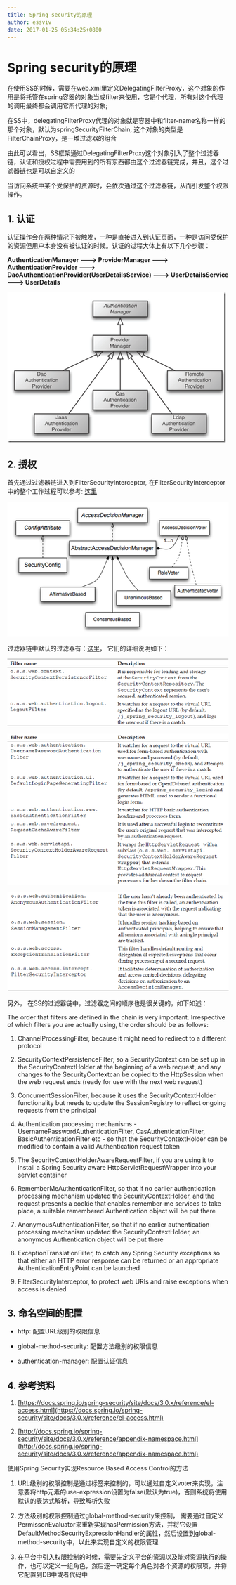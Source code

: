 ```yaml
---
title: Spring security的原理
author: essviv
date: 2017-01-25 05:34:25+0800
---
```


# Spring security的原理

在使用SS的时候，需要在web.xml里定义DelegatingFilterProxy，这个对象的作用是将托管在spring容器的对象当成filter来使用，它是个代理，所有对这个代理的调用最终都会调用它所代理的对象;

在SS中，delegatingFilterProxy代理的对象就是容器中和filter-name名称一样的那个对象，默认为springSecurityFilterChain, 这个对象的类型是FilterChainProxy，是一堆过滤器的组合

由此可以看出，SS框架通过DelegatingFilterProxy这个对象引入了整个过滤器链，认证和授权过程中需要用到的所有东西都由这个过滤器链完成，并且，这个过滤器链也是可以自定义的

当访问系统中某个受保护的资源时，会依次通过这个过滤器链，从而引发整个权限操作。

## 1. 认证

认证操作会在两种情况下被触发，一种是直接进入到认证页面，一种是访问受保护的资源但用户本身没有被认证的时候。认证的过程大体上有以下几个步骤：

**AuthenticationManager ---> ProviderManager ---> AuthenticationProvider  ---> DaoAuthenticationProvider(UserDetailsService) ---> UserDetailsService ---> UserDetails**

![authentication](https://github.com/Essviv/images/blob/master/authentication.jpg?raw=true)

## 2. 授权

首先通过过滤器链进入到FilterSecurityInterceptor, 在FilterSecurityInterceptor中的整个工作过程可以参考: [这里](http://docs.spring.io/spring-security/site/docs/3.2.0.RELEASE/apidocs/org/springframework/security/access/intercept/AbstractSecurityInterceptor.html )

![authorization](https://github.com/Essviv/images/blob/master/authorization.png?raw=true)

过滤器链中默认的过滤器有：[这里](https://docs.spring.io/spring-security/site/docs/3.0.x/reference/ns-config.html#filter-stack)， 它们的详细说明如下： 

![filters](https://github.com/Essviv/images/blob/master/filters.png?raw=true)

![filters](https://github.com/Essviv/images/blob/master/filters-2.png?raw=true)

![filters](https://github.com/Essviv/images/blob/master/filters-3.png?raw=true)

另外， 在SS的过滤器链中，过滤器之间的顺序也是很关键的，如下如述： 

The order that filters are defined in the chain is very important. Irrespective of which filters you are actually using, the order should be as follows:

1. ChannelProcessingFilter, because it might need to redirect to a different protocol

2. SecurityContextPersistenceFilter, so a SecurityContext can be set up in the SecurityContextHolder at the beginning of a web request, and any changes to the SecurityContextcan be copied to the HttpSession when the web request ends (ready for use with the next web request)

3. ConcurrentSessionFilter, because it uses the SecurityContextHolder functionality but needs to update the SessionRegistry to reflect ongoing requests from the principal

4. Authentication processing mechanisms - UsernamePasswordAuthenticationFilter, CasAuthenticationFilter, BasicAuthenticationFilter etc - so that the SecurityContextHolder can be modified to contain a valid Authentication request token

5. The SecurityContextHolderAwareRequestFilter, if you are using it to install a Spring Security aware HttpServletRequestWrapper into your servlet container

6. RememberMeAuthenticationFilter, so that if no earlier authentication processing mechanism updated the SecurityContextHolder, and the request presents a cookie that enables remember-me services to take place, a suitable remembered Authentication object will be put there

7. AnonymousAuthenticationFilter, so that if no earlier authentication processing mechanism updated the SecurityContextHolder, an anonymous Authentication object will be put there

8. ExceptionTranslationFilter, to catch any Spring Security exceptions so that either an HTTP error response can be returned or an appropriate AuthenticationEntryPoint can be launched

9. FilterSecurityInterceptor, to protect web URIs and raise exceptions when access is denied
 
## 3. 命名空间的配置

* http: 配置URL级别的权限信息

* global-method-security: 配置方法级别的权限信息

* authentication-manager: 配置认证信息


## 4. 参考资料

1. [https://docs.spring.io/spring-security/site/docs/3.0.x/reference/el-access.html](https://docs.spring.io/spring-security/site/docs/3.0.x/reference/el-access.html)

2. [http://docs.spring.io/spring-security/site/docs/3.0.x/reference/appendix-namespace.html](http://docs.spring.io/spring-security/site/docs/3.0.x/reference/appendix-namespace.html)

 

使用Spring Security实现Resource Based Access Control的方法

1. URL级别的权限控制是通过<http>标签来控制的，可以通过自定义voter来实现，注意要将http元素的use-expression设置为false(默认为true)，否则系统将使用默认的表达式解析，导致解析失败

2. 方法级别的权限控制通过global-method-security来控制， 需要通过自定义PermissonEvaluator来重新实现hasPermission方法，并将它设置DefaultMethodSecurityExpressionHandler的属性，然后设置到global-method-security中，以此来实现自定义的权限管理

3. 在平台中引入权限控制的时候，需要先定义平台的资源以及能对资源执行的操作，也可以定义一组角色，然后逐一确定每个角色对各个资源的权限项，并将它配置到DB中或者代码中